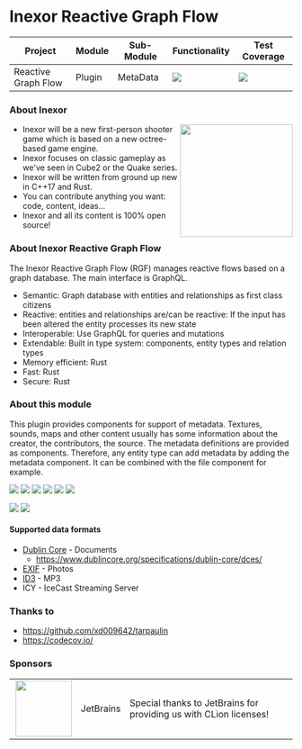 # Inexor Reactive Graph Flow

| Project             | Module | Sub-Module | Functionality                                                        | Test Coverage                                                                                                                                                |
|---------------------|--------|------------|----------------------------------------------------------------------|--------------------------------------------------------------------------------------------------------------------------------------------------------------|
| Reactive Graph Flow | Plugin | MetaData   | <img src="https://img.shields.io/badge/state-completed-brightgreen"> | [<img src="https://img.shields.io/codecov/c/github/inexorgame/inexor-rgf-plugin-metadata">](https://app.codecov.io/gh/inexorgame/inexor-rgf-plugin-metadata) |

### About Inexor

<a href="https://inexor.org/">
<img align="right" width="200" height="200" src="https://raw.githubusercontent.com/inexorgame/inexor-rgf-plugin-metadata/main/docs/images/inexor_2.png">
</a>

* Inexor will be a new first-person shooter game which is based on a new octree-based game engine.
* Inexor focuses on classic gameplay as we've seen in Cube2 or the Quake series.
* Inexor will be written from ground up new in C++17 and Rust.
* You can contribute anything you want: code, content, ideas...
* Inexor and all its content is 100% open source!

### About Inexor Reactive Graph Flow

The Inexor Reactive Graph Flow (RGF) manages reactive flows based on a graph database. The main interface is GraphQL.

* Semantic: Graph database with entities and relationships as first class citizens
* Reactive: entities and relationships are/can be reactive: If the input has been altered the entity processes its new state
* Interoperable: Use GraphQL for queries and mutations
* Extendable: Built in type system: components, entity types and relation types
* Memory efficient: Rust
* Fast: Rust
* Secure: Rust

### About this module

This plugin provides components for support of metadata. Textures, sounds, maps and other content usually has some
information about the creator, the contributors, the source. The metadata definitions are provided as components.
Therefore, any entity type can add metadata by adding the metadata component. It can be combined with the file
component for example.

[<img src="https://img.shields.io/badge/Language-Rust-brightgreen">](https://www.rust-lang.org/)
[<img src="https://img.shields.io/badge/Platforms-Linux%20%26%20Windows-brightgreen">]()
[<img src="https://img.shields.io/github/actions/workflow/status/inexorgame/inexor-rgf-plugin-metadata/rust.yml">](https://github.com/inexorgame/inexor-rgf-plugin-metadata/actions?query=workflow%3ARust)
[<img src="https://img.shields.io/github/last-commit/inexorgame/inexor-rgf-plugin-metadata">]()
[<img src="https://img.shields.io/github/languages/code-size/inexorgame/inexor-rgf-plugin-metadata">]()
[<img src="https://img.shields.io/codecov/c/github/inexorgame/inexor-rgf-plugin-metadata">](https://app.codecov.io/gh/inexorgame/inexor-rgf-plugin-metadata)

[<img src="https://img.shields.io/github/license/inexorgame/inexor-rgf-plugin-metadata">](https://github.com/inexorgame/inexor-rgf-plugin-metadata/blob/main/LICENSE)
[<img src="https://img.shields.io/discord/698219248954376256?logo=discord">](https://discord.com/invite/acUW8k7)

#### Supported data formats

* [Dublin Core](https://en.wikipedia.org/wiki/Dublin_Core) - Documents
  * https://www.dublincore.org/specifications/dublin-core/dces/ 
* [EXIF](https://en.wikipedia.org/wiki/Exif) - Photos
* [ID3](https://en.wikipedia.org/wiki/ID3) - MP3
* ICY - IceCast Streaming Server

### Thanks to

* https://github.com/xd009642/tarpaulin
* https://codecov.io/

### Sponsors

|                                                                                                                                                                                                                                |             |                                                                   |
|--------------------------------------------------------------------------------------------------------------------------------------------------------------------------------------------------------------------------------|-------------|-------------------------------------------------------------------|
| <a href="https://www.jetbrains.com/?from=github.com/inexorgame"><img align="right" width="100" height="100" src="https://raw.githubusercontent.com/inexorgame/inexor-rgf-plugin-metadata/main/docs/images/icon_CLion.svg"></a> | JetBrains   | Special thanks to JetBrains for providing us with CLion licenses! |
